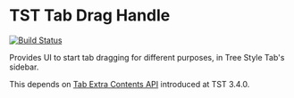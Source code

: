 # TST Tab Drag Handle

[![Build Status](https://travis-ci.org/piroor/tst-tab-drag-handle.svg?branch=master)](https://travis-ci.org/piroor/tst-tab-drag-handle)

Provides UI to start tab dragging for different purposes, in Tree Style Tab's sidebar.

This depends on [Tab Extra Contents API](https://github.com/piroor/treestyletab/wiki/Tab-Extra-Contents-API) introduced at TST 3.4.0.
